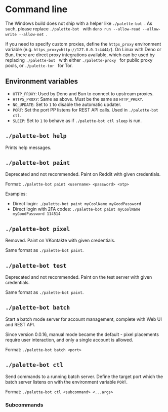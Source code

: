 # Command line
The Windows build does not ship with a helper like `./palette-bot `. As such, please replace `./palette-bot ` with `deno run --allow-read --allow-write --allow-net `.

If you need to specify custom proxies, define the `https_proxy` environment variable (e.g. `https_proxy=http://127.0.0.1:4444/`). On Linux with Deno or Bun, there are direct proxy integrations available, which can be used by replacing `./palette-bot ` with either `./palette-proxy ` for public proxy pools, or `./palette-tor ` for Tor.

## Environment variables
* `HTTP_PROXY`: Used by Deno and Bun to connect to upstream proxies.
* `HTTPS_PROXY`: Same as above. Must be the same as `HTTP_PROXY`.
* `NO_UPDATE`: Set to `1` to disable the automatic updater.
* `PORT`: Set the port PP listens for REST API calls. Used in `./palette-bot ctl`.
* `SLEEP`: Set to `1` to behave as if `./palette-bot ctl sleep` is run.

## `./palette-bot help`
Prints help messages.

## `./palette-bot paint`
Deprecated and not recommended. Paint on Reddit with given credentials.

Format: `./palette-bot paint <username> <password> <otp>`

Examples:

* Direct login: `./palette-bot paint myCoolName myGoodPassword`
* Direct login with 2FA codes: `./palette-bot paint myCoolName myGoodPassword 114514`

## `./palette-bot pixel`
Removed. Paint on VKontakte with given credentials.

Same format as `./palette-bot paint`.

## `./palette-bot test`
Deprecated and not recommended. Paint on the test server with given credentials.

Same format as `./palette-bot paint`.

## `./palette-bot batch`
Start a batch mode server for account management, complete with Web UI and REST API.

Since version 0.0.16, manual mode became the default - pixel placements require user interaction, and only a single account is allowed.

Format: `./palette-bot batch <port>`

## `./palette-bot ctl`
Send commands to a running batch server. Define the target port which the batch server listens on with the environment variable `PORT`.

Format: `./palette-bot ctl <subcommand> <...args>`

### Subcommands
#### 